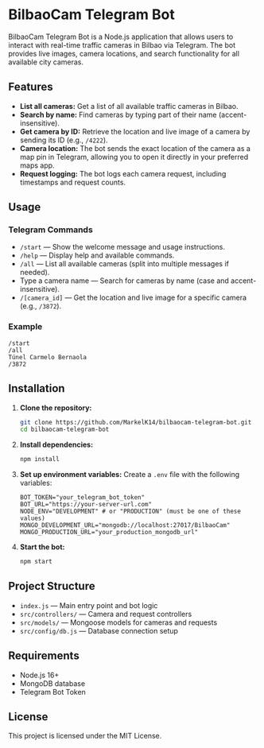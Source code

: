 # BilbaoCam Telegram Bot

BilbaoCam Telegram Bot is a Node.js application that allows users to interact with real-time traffic cameras in Bilbao via Telegram. The bot provides live images, camera locations, and search functionality for all available city cameras.

## Features

- **List all cameras:** Get a list of all available traffic cameras in Bilbao.
- **Search by name:** Find cameras by typing part of their name (accent-insensitive).
- **Get camera by ID:** Retrieve the location and live image of a camera by sending its ID (e.g., `/4222`).
- **Camera location:** The bot sends the exact location of the camera as a map pin in Telegram, allowing you to open it directly in your preferred maps app.
- **Request logging:** The bot logs each camera request, including timestamps and request counts.

## Usage

### Telegram Commands

- `/start` — Show the welcome message and usage instructions.
- `/help` — Display help and available commands.
- `/all` — List all available cameras (split into multiple messages if needed).
- Type a camera name — Search for cameras by name (case and accent-insensitive).
- `/[camera_id]` — Get the location and live image for a specific camera (e.g., `/3872`).

### Example

```
/start
/all
Túnel Carmelo Bernaola
/3872
```

## Installation

1. **Clone the repository:**
   ```sh
   git clone https://github.com/MarkelK14/bilbaocam-telegram-bot.git
   cd bilbaocam-telegram-bot
   ```
2. **Install dependencies:**
   ```sh
   npm install
   ```
3. **Set up environment variables:**
   Create a `.env` file with the following variables:
   ```env
   BOT_TOKEN="your_telegram_bot_token"
   BOT_URL="https://your-server-url.com"
   NODE_ENV="DEVELOPMENT" # or "PRODUCTION" (must be one of these values)
   MONGO_DEVELOPMENT_URL="mongodb://localhost:27017/BilbaoCam"
   MONGO_PRODUCTION_URL="your_production_mongodb_url"
   ```
4. **Start the bot:**
   ```sh
   npm start
   ```

## Project Structure

- `index.js` — Main entry point and bot logic
- `src/controllers/` — Camera and request controllers
- `src/models/` — Mongoose models for cameras and requests
- `src/config/db.js` — Database connection setup

## Requirements

- Node.js 16+
- MongoDB database
- Telegram Bot Token

## License

This project is licensed under the MIT License.